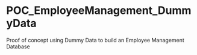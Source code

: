 # POC_EmployeeManagement_DummyData
Proof of concept using Dummy Data to build an Employee Management Database
